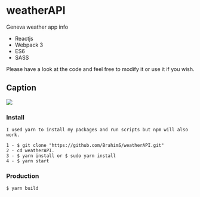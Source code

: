# weatherAPI
Geneva weather app info

* Reactjs
* Webpack 3
* ES6
* SASS


 Please have a look at the code and feel free to modify it or use it if you wish.

## Caption
![](https://s3-us-west-2.amazonaws.com/s.cdpn.io/149454/weatherAPI.png)

### Install
```
I used yarn to install my packages and run scripts but npm will also work.

1 - $ git clone "https://github.com/BrahimS/weatherAPI.git"
2 - cd weatherAPI.
3 - $ yarn install or $ sudo yarn install
4 - $ yarn start

```
### Production

```
$ yarn build
